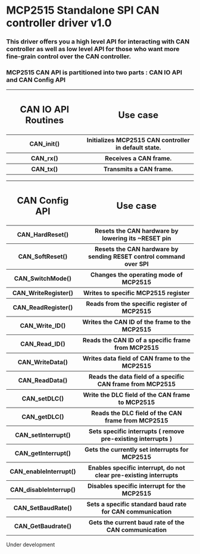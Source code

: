 <h1>MCP2515 Standalone SPI CAN controller driver v1.0</h1>
<h3> This driver offers you a high level API for interacting with CAN controller as well as low level API for those who want more fine-grain control over the CAN controller. </h3>
<h3> MCP2515 CAN API is partitioned into two parts : CAN IO API and CAN Config API</h3>

<table>
    <tr>
        <th><h2>CAN IO API Routines</h2></th>
        <th><h2>Use case</h2></th>
    </tr>
    <tr>
        <th>CAN_init()</th>
        <th>Initializes MCP2515 CAN controller in default state.</th>
    </tr>
    <tr>
        <th>CAN_rx()</th>
        <th>Receives a CAN frame.</th>
    </tr>
    <tr>
        <th>CAN_tx()</th>
        <th>Transmits a CAN frame.</th>
    </tr>
</table>

<table>
    <tr>
        <th><h2>CAN Config API</h2></th>
        <th><h2>Use case</h2></th>
    </tr>
    <tr>
        <th>CAN_HardReset()</th>
        <th>Resets the CAN hardware by lowering its ~RESET pin</th>
    </tr>
    <tr>
        <th>CAN_SoftReset()</th>
        <th>Resets the CAN hardware by sending RESET control command over SPI</th>
    </tr>
    <tr>
        <th>CAN_SwitchMode()</th>
        <th>Changes the operating mode of MCP2515</th>
    </tr>
    <tr>
        <th>CAN_WriteRegister()</th>
        <th>Writes to specific MCP2515 register</th>
    </tr>
    <tr>
        <th>CAN_ReadRegister()</th>
        <th>Reads from the specific register of MCP2515</th>
    </tr>
    <tr>
        <th>CAN_Write_ID()</th>
        <th>Writes the CAN ID of the frame to the MCP2515</th>
    </tr>
    <tr>
        <th>CAN_Read_ID()</th>
        <th>Reads the CAN ID of a specific frame from MCP2515</th>
    </tr>
    <tr>
        <th>CAN_WriteData()</th>
        <th>Writes data field of CAN frame to the MCP2515</th>
    </tr>
    <tr>
        <th>CAN_ReadData()</th>
        <th>Reads the data field of a specific CAN frame from MCP2515</th>
    </tr>
    <tr>
        <th>CAN_setDLC()</th>
        <th>Write the DLC field of the CAN frame to MCP2515</th>
    </tr>
    <tr>
        <th>CAN_getDLC()</th>
        <th>Reads the DLC field of the CAN frame from MCP2515</th>
    </tr>
    <tr>
        <th>CAN_setInterrupt()</th>
        <th>Sets specific interrupts ( remove pre-existing interrupts )</th>
    </tr>
    <tr>
        <th>CAN_getInterrupt()</th>
        <th>Gets the currently set interrupts for MCP2515</th>
    </tr>
    <tr>
        <th>CAN_enableInterrupt()</th>
        <th>Enables specific interrupt, do not clear pre-existing interrupts</th>
    </tr>
    <tr>
        <th>CAN_disableInterrup()</th>
        <th>Disables specific interrupt for the MCP2515</th>
    </tr>
    <tr>
        <th>CAN_SetBaudRate()</th>
        <th>Sets a specific standard baud rate for CAN communication</th>
    </tr>
    <tr>
        <th>CAN_GetBaudrate()</th>
        <th>Gets the current baud rate of the CAN communication</th>
    </tr>
    
</table>

<p>Under development</p>


